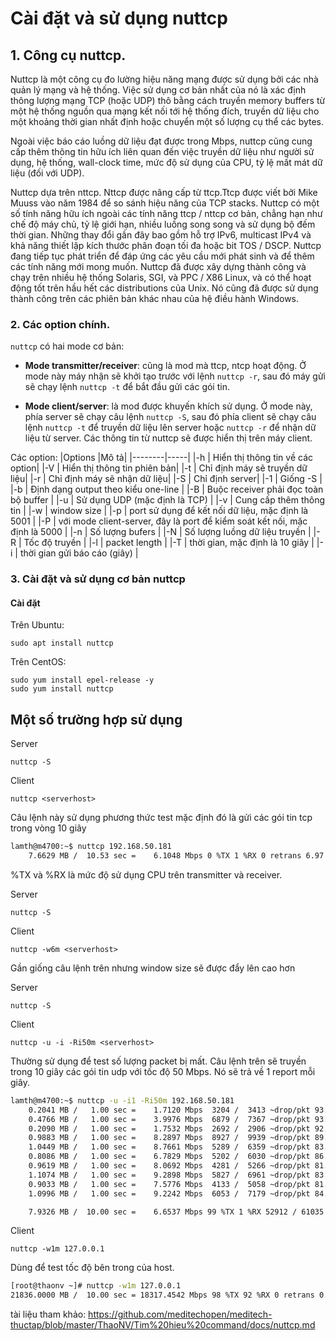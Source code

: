 # Cài đặt và sử dụng nuttcp
## 1. Công cụ nuttcp.
Nuttcp là một công cụ đo lường hiệu năng mạng được sử dụng bởi các nhà quản lý mạng và hệ thống. Việc sử dụng cơ bản nhất của nó là xác định thông lượng mạng TCP (hoặc UDP) thô bằng cách truyền memory buffers từ một hệ thống nguồn qua mạng kết nối tới hệ thống đích, truyền dữ liệu cho một khoảng thời gian nhất định hoặc chuyển một số lượng cụ thể các bytes.

Ngoài việc báo cáo luồng dữ liệu đạt được trong Mbps, nuttcp cũng cung cấp thêm thông tin hữu ích liên quan đến việc truyền dữ liệu như người sử dụng, hệ thống, wall-clock time, mức độ sử dụng của CPU, tỷ lệ mất mát dữ liệu (đối với UDP).

Nuttcp dựa trên nttcp. Nttcp được nâng cấp từ ttcp.Ttcp được viết bởi Mike Muuss vào năm 1984 để so sánh hiệu năng của TCP stacks. Nuttcp có một số tính năng hữu ích ngoài các tính năng ttcp / nttcp cơ bản, chẳng hạn như chế độ máy chủ, tỷ lệ giới hạn, nhiều luồng song song và sử dụng bộ đếm thời gian. Những thay đổi gần đây bao gồm hỗ trợ IPv6, multicast IPv4 và khả năng thiết lập kích thước phân đoạn tối đa hoặc bit TOS / DSCP. Nuttcp đang tiếp tục phát triển để đáp ứng các yêu cầu mới phát sinh và để thêm các tính năng mới mong muốn. Nuttcp đã được xây dựng thành công và chạy trên nhiều hệ thống Solaris, SGI, và PPC / X86 Linux, và có thể hoạt động tốt trên hầu hết các distributions của Unix. Nó cũng đã được sử dụng thành công trên các phiên bản khác nhau của hệ điều hành Windows.

### 2. Các option chính.
`nuttcp` có hai mode cơ bản:
- **Mode transmitter/receiver**: cũng là mod mà ttcp, ntcp hoạt động. Ở mode này máy nhận sẽ khởi tạo trước với lệnh `nuttcp -r`, sau đó máy gửi sẽ chạy lệnh `nuttcp -t` để bắt đầu gửi các gói tin.

- **Mode client/server**: là mod được khuyến khích sử dụng. Ở mode này, phía server sẽ chạy câu lệnh `nuttcp -S`, sau đó phía client sẽ chạy câu lệnh `nuttcp -t` để truyền dữ liệu lên server hoặc `nuttcp -r` để nhận dữ liệu từ server. Các thông tin từ nuttcp sẽ được hiển thị trên máy client.

Các option:
|Options |Mô tả|
|--------|-----|
|-h      | Hiển thị thông tin về các option|
|-V      | Hiển thị thông tin phiên bản|
|-t      | Chỉ định máy sẽ truyền dữ liệu|
|-r      | Chỉ định máy sẽ nhận dữ liệu|
|-S      | Chỉ định server|
|-1      | Giống -S  |
|-b      | Định dạng output theo kiểu one-line |
|-B      | Buộc receiver phải đọc toàn bộ buffer |
|-u      | Sử dụng UDP (mặc định là TCP) |
|-v      | Cung cấp thêm thông tin |
|-w      | window size |
|-p      | port sử dụng để kết nối dữ liệu, mặc định là 5001 |
|-P      | với mode client-server, đây là port để kiểm soát kết nối, mặc định là 5000 |
|-n      | Số lượng bufers |
|-N      | Số lượng luồng dữ liệu truyền |
|-R      | Tốc độ truyền |
|-l      | packet length |
|-T      | thời gian, mặc định là 10 giây |
|-i      | thời gian gửi báo cáo (giây) |



### 3. Cài đặt và sử dụng cơ bản nuttcp
#### Cài đặt
Trên Ubuntu:
```
sudo apt install nuttcp
```
Trên CentOS:
```
sudo yum install epel-release -y
sudo yum install nuttcp
```
## Một số trường hợp sử dụng
Server

`nuttcp -S`

Client

`nuttcp <serverhost>`

Câu lệnh này sử dụng phương thức test mặc định đó là gửi các gói tin tcp trong vòng 10 giây

``` sh
lamth@m4700:~$ nuttcp 192.168.50.181
    7.6629 MB /  10.53 sec =    6.1048 Mbps 0 %TX 1 %RX 0 retrans 6.97 msRTT

```

%TX và %RX là mức độ sử dụng CPU trên transmitter và receiver.


Server

`nuttcp -S`

Client

`nuttcp -w6m <serverhost>`

Gần giống câu lệnh trên nhưng window size sẽ được đẩy lên cao hơn


Server

`nuttcp -S`

Client

`nuttcp -u -i -Ri50m <serverhost>`

Thường sử dụng để test số lượng packet bị mất. Câu lệnh trên sẽ truyền trong 10 giây các gói tin udp với tốc độ 50 Mbps. Nó sẽ trả về 1 report mỗi giây.

``` sh
lamth@m4700:~$ nuttcp -u -i1 -Ri50m 192.168.50.181
    0.2041 MB /   1.00 sec =    1.7120 Mbps  3204 /  3413 ~drop/pkt 93.88 ~%loss
    0.4766 MB /   1.00 sec =    3.9976 Mbps  6879 /  7367 ~drop/pkt 93.38 ~%loss
    0.2090 MB /   1.00 sec =    1.7532 Mbps  2692 /  2906 ~drop/pkt 92.64 ~%loss
    0.9883 MB /   1.00 sec =    8.2897 Mbps  8927 /  9939 ~drop/pkt 89.82 ~%loss
    1.0449 MB /   1.00 sec =    8.7661 Mbps  5289 /  6359 ~drop/pkt 83.17 ~%loss
    0.8086 MB /   1.00 sec =    6.7829 Mbps  5202 /  6030 ~drop/pkt 86.27 ~%loss
    0.9619 MB /   1.00 sec =    8.0692 Mbps  4281 /  5266 ~drop/pkt 81.30 ~%loss
    1.1074 MB /   1.00 sec =    9.2898 Mbps  5827 /  6961 ~drop/pkt 83.71 ~%loss
    0.9033 MB /   1.00 sec =    7.5776 Mbps  4133 /  5058 ~drop/pkt 81.71 ~%loss
    1.0996 MB /   1.00 sec =    9.2242 Mbps  6053 /  7179 ~drop/pkt 84.32 ~%loss

    7.9326 MB /  10.00 sec =    6.6537 Mbps 99 %TX 1 %RX 52912 / 61035 drop/pkt 86.69 %loss

```

Client

`nuttcp -w1m 127.0.0.1`

Dùng để test tốc độ bên trong của host.

``` sh
[root@thaonv ~]# nuttcp -w1m 127.0.0.1
21836.0000 MB /  10.00 sec = 18317.4542 Mbps 98 %TX 92 %RX 0 retrans 0.18 msRTT
```


tài liệu tham khảo:
https://github.com/meditechopen/meditech-thuctap/blob/master/ThaoNV/Tim%20hieu%20command/docs/nuttcp.md